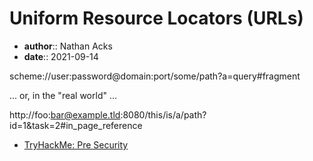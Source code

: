 # Uniform Resource Locators (URLs)

* **author**:: Nathan Acks  
* **date**:: 2021-09-14

scheme://user:password@domain:port/some/path?a=query#fragment

… or, in the "real world" …

http://foo:bar@example.tld:8080/this/is/a/path?id=1&task=2#in_page_reference

* [TryHackMe: Pre Security](tryhackme-pre-security.md)

